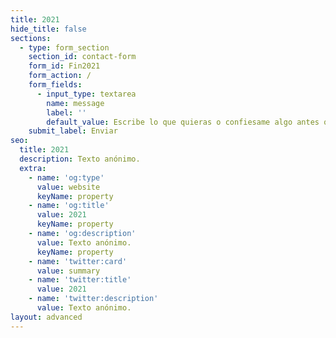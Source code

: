 ```yaml
---
title: 2021
hide_title: false
sections:
  - type: form_section
    section_id: contact-form
    form_id: Fin2021
    form_action: /
    form_fields:
      - input_type: textarea
        name: message
        label: ''
        default_value: Escribe lo que quieras o confiesame algo antes que termine el año, pon tu nombre si no quieres permanecer anónimo :)
    submit_label: Enviar
seo:
  title: 2021
  description: Texto anónimo.
  extra:
    - name: 'og:type'
      value: website
      keyName: property
    - name: 'og:title'
      value: 2021
      keyName: property
    - name: 'og:description'
      value: Texto anónimo.
      keyName: property
    - name: 'twitter:card'
      value: summary
    - name: 'twitter:title'
      value: 2021
    - name: 'twitter:description'
      value: Texto anónimo.
layout: advanced
---
```

